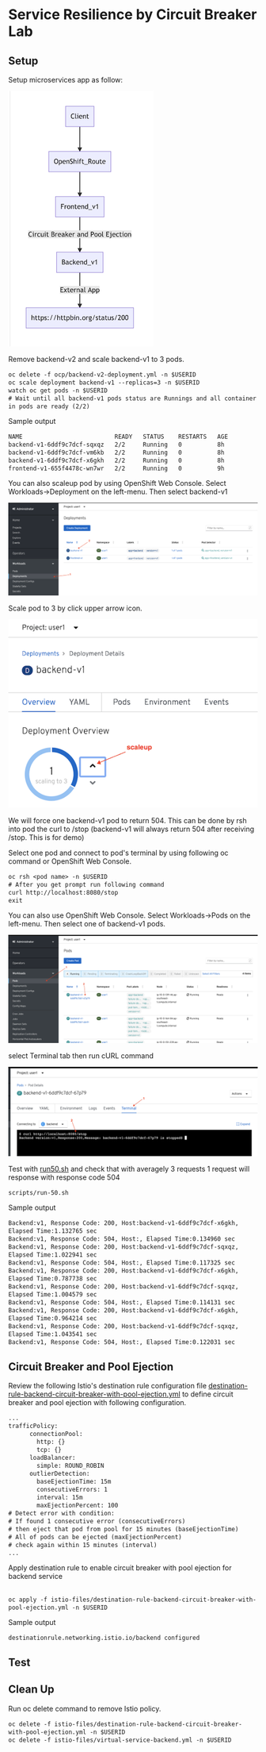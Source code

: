 # Service Resilience by Circuit Breaker Lab



## Setup
Setup microservices app as follow:

![](../images/microservices-circuit-breaker.png)

Remove backend-v2 and scale backend-v1 to 3 pods. 

```
oc delete -f ocp/backend-v2-deployment.yml -n $USERID
oc scale deployment backend-v1 --replicas=3 -n $USERID
watch oc get pods -n $USERID
# Wait until all backend-v1 pods status are Runnings and all container in pods are ready (2/2)
```

Sample output

```
NAME                          READY   STATUS    RESTARTS   AGE
backend-v1-6ddf9c7dcf-sqxqz   2/2     Running   0          8h
backend-v1-6ddf9c7dcf-vm6kb   2/2     Running   0          8h
backend-v1-6ddf9c7dcf-x6gkh   2/2     Running   0          8h
frontend-v1-655f4478c-wn7wr   2/2     Running   0          9h
```
You can also scaleup pod by using OpenShift Web Console. Select Workloads->Deployment on the left-menu. Then select backend-v1

![Deploymennt](../images/openshift-console-deployment.png)

Scale pod to 3 by click upper arrow icon.

![Scaleup](../images/openshift-console-scaleup.png)

We will force one backend-v1 pod to return 504. This can be done by rsh into pod the curl to /stop (backend-v1 will always return 504 after receiving /stop. This is for demo)

Select one pod and connect to pod's terminal by using following oc command or OpenShift Web Console.

```
oc rsh <pod name> -n $USERID
# After you get prompt run following command
curl http://localhost:8080/stop
exit
```

You can also use OpenShift Web Console. Select Workloads->Pods on the left-menu. Then select one of backend-v1 pods.

![Select pod](../images/openshift-console-pod.png)

select Terminal tab then run cURL command

![Terminal](../images/openshift-console-terminal.png)

Test with [run50.sh](../scripts/run-50.sh) and check that with averagely 3 requests 1 request will response with response code 504
```
scripts/run-50.sh
```

Sample output
```
Backend:v1, Response Code: 200, Host:backend-v1-6ddf9c7dcf-x6gkh, Elapsed Time:1.132765 sec
Backend:v1, Response Code: 504, Host:, Elapsed Time:0.134960 sec
Backend:v1, Response Code: 200, Host:backend-v1-6ddf9c7dcf-sqxqz, Elapsed Time:1.022941 sec
Backend:v1, Response Code: 504, Host:, Elapsed Time:0.117325 sec
Backend:v1, Response Code: 200, Host:backend-v1-6ddf9c7dcf-x6gkh, Elapsed Time:0.787738 sec
Backend:v1, Response Code: 200, Host:backend-v1-6ddf9c7dcf-sqxqz, Elapsed Time:1.004579 sec
Backend:v1, Response Code: 504, Host:, Elapsed Time:0.114131 sec
Backend:v1, Response Code: 200, Host:backend-v1-6ddf9c7dcf-x6gkh, Elapsed Time:0.964214 sec
Backend:v1, Response Code: 200, Host:backend-v1-6ddf9c7dcf-sqxqz, Elapsed Time:1.043541 sec
Backend:v1, Response Code: 504, Host:, Elapsed Time:0.122031 sec
```

## Circuit Breaker and Pool Ejection
Review the following Istio's destination rule configuration file [destination-rule-backend-circuit-breaker-with-pool-ejection.yml](../istio-files/destination-rule-backend-circuit-breaker-with-pool-ejection.yml)  to define circuit breaker and pool ejection with following configuration.

```
...
trafficPolicy:
      connectionPool:
        http: {}
        tcp: {}
      loadBalancer:
        simple: ROUND_ROBIN
      outlierDetection:
        baseEjectionTime: 15m
        consecutiveErrors: 1
        interval: 15m
        maxEjectionPercent: 100
# Detect error with condition:
# If found 1 consecutive error (consecutiveErrors)
# then eject that pod from pool for 15 minutes (baseEjectionTime)
# All of pods can be ejected (maxEjectionPercent)
# check again within 15 minutes (interval)
...
```

Apply destination rule to enable circuit breaker with pool ejection for backend service

```

oc apply -f istio-files/destination-rule-backend-circuit-breaker-with-pool-ejection.yml -n $USERID
```

Sample output

```
destinationrule.networking.istio.io/backend configured
```

## Test


## Clean Up
Run oc delete command to remove Istio policy.

```
oc delete -f istio-files/destination-rule-backend-circuit-breaker-with-pool-ejection.yml -n $USERID
oc delete -f istio-files/virtual-service-backend.yml -n $USERID
```

<!-- Remove all pods
```
oc delete -f ocp/backend-v1-deployment.yml -n $USERID
oc delete -f ocp/backend-service.yml -n $USERID
oc delete -f ocp/frontend-v1-deployment.yml -n $USERID
oc delete -f ocp/frontend-service.yml -n $USERID
oc delete -f ocp/frontend-route.yml -n $USERID
``` -->
